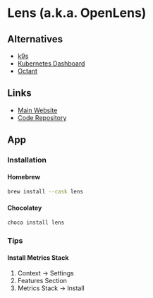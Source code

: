 # Lens (a.k.a. OpenLens)

<!--
https://www.youtube.com/watch?v=zW-E8THfvPY
-->

## Alternatives

- [k9s](/k9s.md)
- [Kubernetes Dashboard](/kubernetes/kubernetes-dashboard.md)
- [Octant](/octant.md)

## Links

- [Main Website](https://k8slens.dev/)
- [Code Repository](https://github.com/lensapp/lens)

## App

### Installation

#### Homebrew

```sh
brew install --cask lens
```

#### Chocolatey

```sh
choco install lens
```

### Tips

#### Install Metrics Stack

1. Context -> Settings
2. Features Section
3. Metrics Stack -> Install
